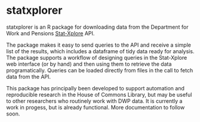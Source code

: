 # statxplorer

statxplorer is an R package for downloading data from the Department for Work and Pensions [Stat-Xplore](https://stat-xplore.dwp.gov.uk/webapi/jsf/login.xhtml) API. 

The package makes it easy to send queries to the API and receive a simple list of the results, which includes a dataframe of tidy data ready for analysis. The package supports a workflow of designing queries in the Stat-Xplore web interface (or by hand) and then using them to retrieve the data programatically. Queries can be loaded directly from files in the call to fetch data from the API.

This package has principally been developed to support automation and reproducible research in the House of Commons Library, but may be useful to other researchers who routinely work with DWP data. It is currently a work in progess, but is already functional. More documentation to follow soon.

